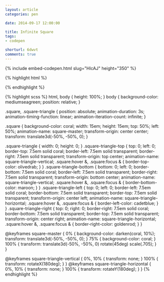 ```yaml
---
layout: article
categories: pen

date: 2014-09-17 12:00:00

title: Infinite Square
tags:
- codepen

shorturl: 6dwvt
comments: true
---
```


{% include embed-codepen.html slug="HlcAJ" height="350" %}

{% highlight html %}
<div class="square">
  <div class="square-triangle square-triangle-top"></div>
  <div class="square-triangle square-triangle-bottom"></div>
  <div class="square-triangle square-triangle-left"></div>
  <div class="square-triangle square-triangle-right"></div>
</div>
{% endhighlight %}

{% highlight scss %}
html,
body {
  height: 100%;
}
body {
  background-color: mediumseagreen;
  position: relative;
}

.square,
.square-triangle {
  position: absolute;
  animation-duration: 3s;
  animation-timing-function: linear;
  animation-iteration-count: infinite;
}

.square {
  background-color: coral;
  width:  15em;
  height: 15em;
  top: 50%;
  left: 50%;
  animation-name: square-master;
  transform-origin: center center;
  transform: translate3d(-50%, -50%, 0);
}

.square-triangle {
  width: 0;
  height: 0;
}
.square-triangle-top {
  top: 0;
  left: 0;
  border-top:   7.5em solid coral;
  border-left:  7.5em solid transparent;
  border-right: 7.5em solid transparent;
  transform-origin: top center;
  animation-name: square-triangle-vertical;
  .square:hover &,
  .square:focus & {
    border-top-color: olivedrab;
  }
}
.square-triangle-bottom {
  bottom: 0;
  left: 0;
  border-bottom: 7.5em solid coral;
  border-left:   7.5em solid transparent;
  border-right:  7.5em solid transparent;
  transform-origin: bottom center;
  animation-name: square-triangle-vertical;
  .square:hover &,
  .square:focus & {
    border-bottom-color: maroon;
  }
}
.square-triangle-left {
  top: 0;
  left: 0;
  border-left:   7.5em solid coral;
  border-bottom: 7.5em solid transparent;
  border-top:    7.5em solid transparent;
  transform-origin: center left;
  animation-name: square-triangle-horizontal;
  .square:hover &,
  .square:focus & {
    border-left-color: cadetblue;
  }
}
.square-triangle-right {
  top: 0;
  right: 0;
  border-right:  7.5em solid coral;
  border-bottom: 7.5em solid transparent;
  border-top:    7.5em solid transparent;
  transform-origin: center right;
  animation-name: square-triangle-horizontal;
  .square:hover &,
  .square:focus & {
    border-right-color: goldenrod;
  }
}

@keyframes square-master {
  0% {
    background-color: darken(coral, 10%);
    transform: translate3d(-50%, -50%, 0);
  }
  75% {
    background-color: coral;
  }
  100% {
    transform: translate3d(-50%, -50%, 0) rotate(45deg) scale(.705);
  }
}

@keyframes square-triangle-vertical {
  0%, 10% {
    transform: none;
  }
  100% {
    transform: rotateX(180deg);
  }
}
@keyframes square-triangle-horizontal {
  0%, 10% {
    transform: none;
  }
  100% {
    transform: rotateY(180deg);
  }
}
{% endhighlight %}
